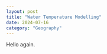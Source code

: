 ```yaml
---
layout: post
title: "Water Temperature Modelling"
date: 2024-07-16
category: "Geography"
---
```


Hello again.
